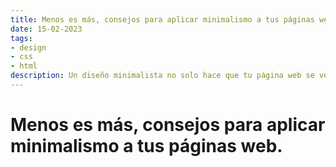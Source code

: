 ```yaml
---
title: Menos es más, consejos para aplicar minimalismo a tus páginas web.
date: 15-02-2023
tags:
- design
- css
- html
description: Un diseño minimalista no solo hace que tu página web se vea elegante, sino que también puede mejorar la experiencia del usuario. En este artículo, te daremos algunos consejos para crear un diseño minimalista y funcional para tu sitio web.
---
```


# Menos es más, consejos para aplicar minimalismo a tus páginas web.